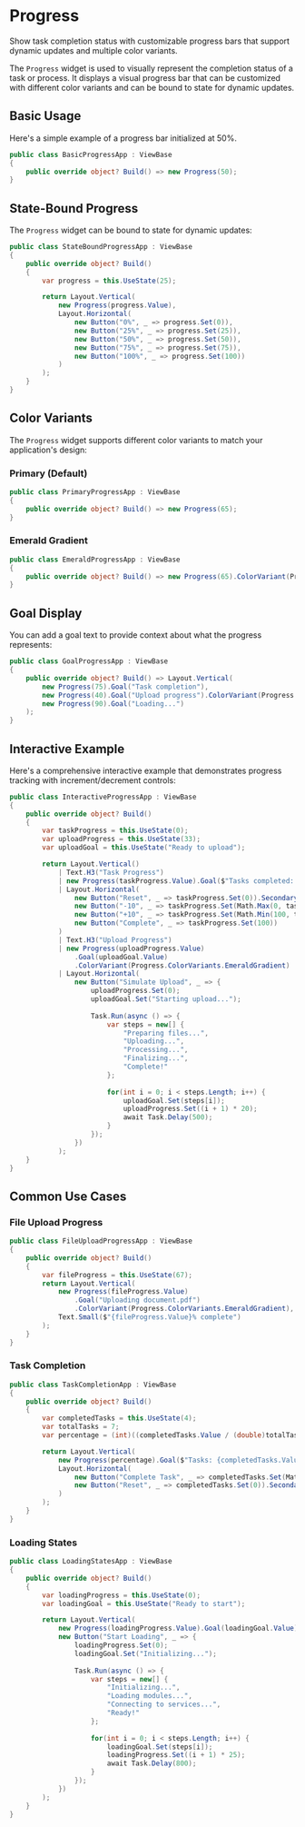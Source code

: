 ﻿---
prepare: |
  var client = this.UseService<IClientProvider>();
---

# Progress

<Ingress>
Show task completion status with customizable progress bars that support dynamic updates and multiple color variants.
</Ingress>

The `Progress` widget is used to visually represent the completion status of a task or process. It displays a visual progress bar that can be customized with different color variants and can be bound to state for dynamic updates.

## Basic Usage

Here's a simple example of a progress bar initialized at 50%.

```csharp demo-below
public class BasicProgressApp : ViewBase
{
    public override object? Build() => new Progress(50);
}
```

## State-Bound Progress

The `Progress` widget can be bound to state for dynamic updates:

```csharp demo-below
public class StateBoundProgressApp : ViewBase
{
    public override object? Build()
    {
        var progress = this.UseState(25);

        return Layout.Vertical(
            new Progress(progress.Value),
            Layout.Horizontal(
                new Button("0%", _ => progress.Set(0)),
                new Button("25%", _ => progress.Set(25)),
                new Button("50%", _ => progress.Set(50)),
                new Button("75%", _ => progress.Set(75)),
                new Button("100%", _ => progress.Set(100))
            )
        );
    }
}
```

## Color Variants

The `Progress` widget supports different color variants to match your application's design:

### Primary (Default)

```csharp demo-below 
public class PrimaryProgressApp : ViewBase
{
    public override object? Build() => new Progress(65);
}
```

### Emerald Gradient

```csharp demo-below 
public class EmeraldProgressApp : ViewBase
{
    public override object? Build() => new Progress(65).ColorVariant(Progress.ColorVariants.EmeraldGradient);
}
```

## Goal Display

You can add a goal text to provide context about what the progress represents:

```csharp demo-below 
public class GoalProgressApp : ViewBase
{
    public override object? Build() => Layout.Vertical(
        new Progress(75).Goal("Task completion"),
        new Progress(40).Goal("Upload progress").ColorVariant(Progress.ColorVariants.EmeraldGradient),
        new Progress(90).Goal("Loading...")
    );
}
```

## Interactive Example

Here's a comprehensive interactive example that demonstrates progress tracking with increment/decrement controls:

```csharp demo-below 
public class InteractiveProgressApp : ViewBase
{
    public override object? Build()
    {
        var taskProgress = this.UseState(0);
        var uploadProgress = this.UseState(33);
        var uploadGoal = this.UseState("Ready to upload");

        return Layout.Vertical()
            | Text.H3("Task Progress")
            | new Progress(taskProgress.Value).Goal($"Tasks completed: {taskProgress.Value}%")
            | Layout.Horizontal(
                new Button("Reset", _ => taskProgress.Set(0)).Secondary(),
                new Button("-10", _ => taskProgress.Set(Math.Max(0, taskProgress.Value - 10))),
                new Button("+10", _ => taskProgress.Set(Math.Min(100, taskProgress.Value + 10))),
                new Button("Complete", _ => taskProgress.Set(100))
            )
            | Text.H3("Upload Progress") 
            | new Progress(uploadProgress.Value)
                .Goal(uploadGoal.Value)
                .ColorVariant(Progress.ColorVariants.EmeraldGradient)
            | Layout.Horizontal(
                new Button("Simulate Upload", _ => {
                    uploadProgress.Set(0);
                    uploadGoal.Set("Starting upload...");
                    
                    Task.Run(async () => {
                        var steps = new[] { 
                            "Preparing files...", 
                            "Uploading...", 
                            "Processing...", 
                            "Finalizing...", 
                            "Complete!" 
                        };
                        
                        for(int i = 0; i < steps.Length; i++) {
                            uploadGoal.Set(steps[i]);
                            uploadProgress.Set((i + 1) * 20);
                            await Task.Delay(500);
                        }
                    });
                })
            );
    }
}
```

## Common Use Cases

### File Upload Progress

```csharp demo-below 
public class FileUploadProgressApp : ViewBase
{
    public override object? Build()
    {
        var fileProgress = this.UseState(67);
        return Layout.Vertical(
            new Progress(fileProgress.Value)
                .Goal("Uploading document.pdf")
                .ColorVariant(Progress.ColorVariants.EmeraldGradient),
            Text.Small($"{fileProgress.Value}% complete")
        );
    }
}
```

### Task Completion

```csharp demo-below 
public class TaskCompletionApp : ViewBase
{
    public override object? Build()
    {
        var completedTasks = this.UseState(4);
        var totalTasks = 7;
        var percentage = (int)((completedTasks.Value / (double)totalTasks) * 100);

        return Layout.Vertical(
            new Progress(percentage).Goal($"Tasks: {completedTasks.Value}/{totalTasks}"),
            Layout.Horizontal(
                new Button("Complete Task", _ => completedTasks.Set(Math.Min(totalTasks, completedTasks.Value + 1))),
                new Button("Reset", _ => completedTasks.Set(0)).Secondary()
            )
        );
    }
}
```

### Loading States

```csharp demo-below 
public class LoadingStatesApp : ViewBase
{
    public override object? Build()
    {
        var loadingProgress = this.UseState(0);
        var loadingGoal = this.UseState("Ready to start");

        return Layout.Vertical(
            new Progress(loadingProgress.Value).Goal(loadingGoal.Value),
            new Button("Start Loading", _ => {
                loadingProgress.Set(0);
                loadingGoal.Set("Initializing...");
                
                Task.Run(async () => {
                    var steps = new[] { 
                        "Initializing...", 
                        "Loading modules...", 
                        "Connecting to services...", 
                        "Ready!" 
                    };
                    
                    for(int i = 0; i < steps.Length; i++) {
                        loadingGoal.Set(steps[i]);
                        loadingProgress.Set((i + 1) * 25);
                        await Task.Delay(800);
                    }
                });
            })
        );
    }
}
```

<WidgetDocs Type="Ivy.Progress" ExtensionTypes="Ivy.ProgressExtensions" SourceUrl="https://github.com/Ivy-Interactive/Ivy-Framework/blob/main/Ivy/Widgets/Progress.cs"/>
